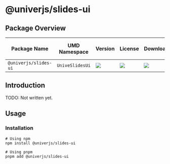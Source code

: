 # @univerjs/slides-ui

## Package Overview

| Package Name | UMD Namespace | Version | License | Downloads | Contains CSS | Contains i18n locales |
| --- | --- | --- | --- | --- | :---: | :---: |
| `@univerjs/slides-ui` | `UniveSlidesUi` | [![][npm-version-shield]][npm-version-link] | ![][npm-license-shield] | ![][npm-downloads-shield] | ⭕️ | ⭕️ |

## Introduction

TODO: Not written yet.

## Usage

### Installation

```shell
# Using npm
npm install @univerjs/slides-ui

# Using pnpm
pnpm add @univerjs/slides-ui
```

<!-- Links -->
[npm-version-shield]: https://img.shields.io/npm/v/@univerjs/slides-ui?style=flat-square
[npm-version-link]: https://npmjs.com/package/@univerjs/slides-ui
[npm-license-shield]: https://img.shields.io/npm/l/@univerjs/slides-ui?style=flat-square
[npm-downloads-shield]: https://img.shields.io/npm/dm/@univerjs/slides-ui?style=flat-square
